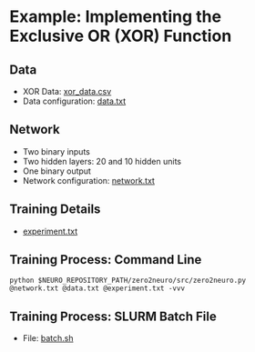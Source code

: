 # Example: Implementing the Exclusive OR (XOR) Function

## Data
- XOR Data: [xor_data.csv](xor_data.csv)
- Data configuration: [data.txt](data.txt)

## Network
- Two binary inputs
- Two hidden layers: 20 and 10 hidden units
- One binary output
- Network configuration: [network.txt](network.txt)

## Training Details
- [experiment.txt](experiment.txt)

## Training Process: Command Line
```
python $NEURO_REPOSITORY_PATH/zero2neuro/src/zero2neuro.py @network.txt @data.txt @experiment.txt -vvv

```

## Training Process: SLURM Batch File
- File: [batch.sh](batch.sh)
